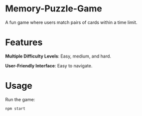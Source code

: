 # Memory-Puzzle-Game

A fun game where users match pairs of cards within a time limit.

# Features

**Multiple Difficulty Levels**: Easy, medium, and hard.

**User-Friendly Interface**: Easy to navigate.

# Usage

Run the game:
   ```sh
   npm start



